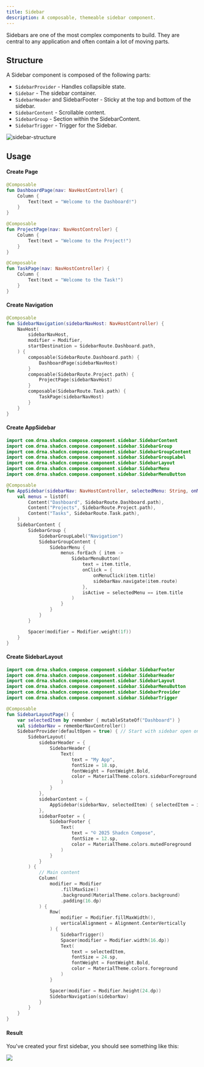 ```yaml
---
title: Sidebar
description: A composable, themeable sidebar component.
---
```


<DocsPage
    :title="frontmatter.title"
    :description="frontmatter.description"
    path="views/components/Sidebar.md">

Sidebars are one of the most complex components to build. They are central to any application and often contain a lot of moving parts.

## Structure

A Sidebar component is composed of the following parts:

- `SidebarProvider` - Handles collapsible state.
- `Sidebar` - The sidebar container.
- `SidebarHeader` and SidebarFooter - Sticky at the top and bottom of the sidebar.
- `SidebarContent` - Scrollable content.
- `SidebarGroup` - Section within the SidebarContent.
- `SidebarTrigger` - Trigger for the Sidebar.

<img src="https://shadcn-compose.site/assets/components/sidebar/sidebar-structure.webp" alt="sidebar-structure"/>

## Usage

<Steps>

#### Create Page

<CodeWithFilename filename="Page.kt">

```kotlin
@Composable
fun DashboardPage(nav: NavHostController) {
    Column {
        Text(text = "Welcome to the Dashboard!")
    }
}

@Composable
fun ProjectPage(nav: NavHostController) {
    Column {
        Text(text = "Welcome to the Project!")
    }
}

@Composable
fun TaskPage(nav: NavHostController) {
    Column {
        Text(text = "Welcome to the Task!")
    }
}
```

</CodeWithFilename>

#### Create Navigation

<CodeWithFilename filename="SidebarNavigation.kt">

```kotlin
@Composable
fun SidebarNavigation(sidebarNavHost: NavHostController) {
    NavHost(
        sidebarNavHost,
        modifier = Modifier,
        startDestination = SidebarRoute.Dashboard.path,
    ) {
        composable(SidebarRoute.Dashboard.path) {
            DashboardPage(sidebarNavHost)
        }
        composable(SidebarRoute.Project.path) {
            ProjectPage(sidebarNavHost)
        }
        composable(SidebarRoute.Task.path) {
            TaskPage(sidebarNavHost)
        }
    }
}
```

</CodeWithFilename>

#### Create AppSidebar

<CodeWithFilename filename="AppSidebar.kt">

```kotlin
import com.drna.shadcn.compose.component.sidebar.SidebarContent
import com.drna.shadcn.compose.component.sidebar.SidebarGroup
import com.drna.shadcn.compose.component.sidebar.SidebarGroupContent
import com.drna.shadcn.compose.component.sidebar.SidebarGroupLabel
import com.drna.shadcn.compose.component.sidebar.SidebarLayout
import com.drna.shadcn.compose.component.sidebar.SidebarMenu
import com.drna.shadcn.compose.component.sidebar.SidebarMenuButton

@Composable
fun AppSidebar(sidebarNav: NavHostController, selectedMenu: String, onMenuClick: (String) -> Unit) {
    val menus = listOf(
        Content("Dashboard", SidebarRoute.Dashboard.path),
        Content("Projects", SidebarRoute.Project.path),
        Content("Tasks", SidebarRoute.Task.path),
    )
    SidebarContent {
        SidebarGroup {
            SidebarGroupLabel("Navigation")
            SidebarGroupContent {
                SidebarMenu {
                    menus.forEach { item ->
                        SidebarMenuButton(
                            text = item.title,
                            onClick = {
                                onMenuClick(item.title)
                                sidebarNav.navigate(item.route)
                            },
                            isActive = selectedMenu == item.title
                        )
                    }
                }
            }
        }

        Spacer(modifier = Modifier.weight(1f))
    }
}
```

</CodeWithFilename>

#### Create SidebarLayout

<CodeWithFilename filename="Layout.kt">

```kotlin
import com.drna.shadcn.compose.component.sidebar.SidebarFooter
import com.drna.shadcn.compose.component.sidebar.SidebarHeader
import com.drna.shadcn.compose.component.sidebar.SidebarLayout
import com.drna.shadcn.compose.component.sidebar.SidebarMenuButton
import com.drna.shadcn.compose.component.sidebar.SidebarProvider
import com.drna.shadcn.compose.component.sidebar.SidebarTrigger

@Composable
fun SidebarLayoutPage() {
    var selectedItem by remember { mutableStateOf("Dashboard") }
    val sidebarNav = rememberNavController()
    SidebarProvider(defaultOpen = true) { // Start with sidebar open on desktop
        SidebarLayout(
            sidebarHeader = {
                SidebarHeader {
                    Text(
                        text = "My App",
                        fontSize = 18.sp,
                        fontWeight = FontWeight.Bold,
                        color = MaterialTheme.colors.sidebarForeground
                    )
                }
            },
            sidebarContent = {
                AppSidebar(sidebarNav, selectedItem) { selectedItem = it }
            },
            sidebarFooter = {
                SidebarFooter {
                    Text(
                        text = "© 2025 Shadcn Compose",
                        fontSize = 12.sp,
                        color = MaterialTheme.colors.mutedForeground
                    )
                }
            }
        ) {
            // Main content
            Column(
                modifier = Modifier
                    .fillMaxSize()
                    .background(MaterialTheme.colors.background)
                    .padding(16.dp)
            ) {
                Row(
                    modifier = Modifier.fillMaxWidth(),
                    verticalAlignment = Alignment.CenterVertically
                ) {
                    SidebarTrigger()
                    Spacer(modifier = Modifier.width(16.dp))
                    Text(
                        text = selectedItem,
                        fontSize = 24.sp,
                        fontWeight = FontWeight.Bold,
                        color = MaterialTheme.colors.foreground
                    )
                }

                Spacer(modifier = Modifier.height(24.dp))
                SidebarNavigation(sidebarNav)
            }
        }
    }
}
```

</CodeWithFilename>

#### Result
You've created your first sidebar, you should see something like this:

<img src="https://shadcn-compose.site/assets/components/sidebar/default.gif"/>

</Steps>

</DocsPage>
